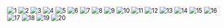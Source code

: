 ![1](./Assest/Screenshot%20(330).png)
![2](./Assest/Screenshot%20(331).png)
![3](./Assest/Screenshot%20(332).png)
![4](./Assest/Screenshot%20(333).png)
![5](./Assest/Screenshot%20(334).png)
![6](./Assest/Screenshot%20(335).png)
![7](./Assest/Screenshot%20(336).png)
![8](./Assest/Screenshot%20(337).png)
![9](./Assest/Screenshot%20(338).png)
![10](./Assest/Screenshot%20(339).png)
![11](./Assest/Screenshot%20(340).png)
![12](./Assest/Screenshot%20(341).png)
![13](./Assest/Screenshot%20(342).png)
![14](./Assest/Screenshot%20(343).png)
![15](./Assest/Screenshot%20(344).png)
![16](./Assest/Screenshot%20(345).png)
![17](./Assest/Screenshot%20(346).png)
![18](./Assest/Screenshot%20(347).png)
![19](./Assest/Screenshot%20(348).png)
![20](./Assest/Screenshot%20(349).png)

